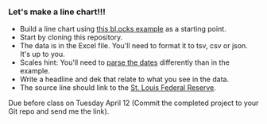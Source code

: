 
### Let's make a line chart!!!

* Build a line chart using [this bl.ocks example](http://bl.ocks.org/mbostock/3883245) as a starting point. 
* Start by cloning this repository.
* The data is in the Excel file. You'll need to format it to tsv, csv or json. It's up to you. 
* Scales hint: You'll need to [parse the dates](https://github.com/mbostock/d3/wiki/Time-Formatting) differently than in the example.
* Write a headline and dek that relate to what you see in the data.
* The source line should link to the [St. Louis Federal Reserve](https://research.stlouisfed.org/fred2/).


Due before class on Tuesday April 12 (Commit the completed project to your Git repo and send me the link).